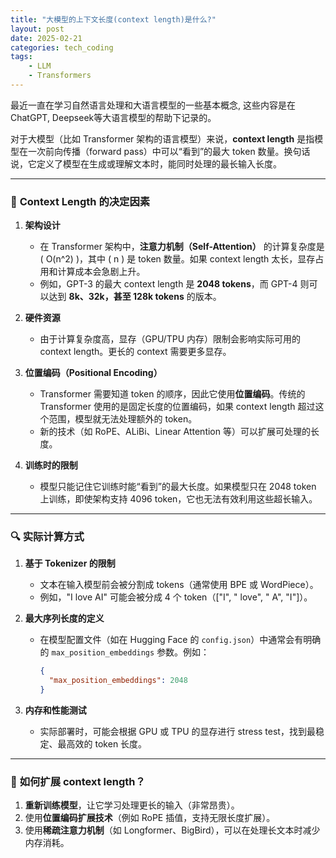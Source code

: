 ```yaml
---
title: "大模型的上下文长度(context length)是什么?"
layout: post
date: 2025-02-21
categories: tech_coding
tags:
    - LLM
    - Transformers
---
```


最近一直在学习自然语言处理和大语言模型的一些基本概念, 这些内容是在ChatGPT, Deepseek等大语言模型的帮助下记录的。

对于大模型（比如 Transformer 架构的语言模型）来说，**context length** 是指模型在一次前向传播（forward pass）中可以“看到”的最大 token 数量。换句话说，它定义了模型在生成或理解文本时，能同时处理的最长输入长度。  

---

### 🎯 **Context Length 的决定因素**

1. **架构设计**  
   - 在 Transformer 架构中，**注意力机制（Self-Attention）** 的计算复杂度是 \( O(n^2) \)，其中 \( n \) 是 token 数量。如果 context length 太长，显存占用和计算成本会急剧上升。  
   - 例如，GPT-3 的最大 context length 是 **2048 tokens**，而 GPT-4 则可以达到 **8k、32k，甚至 128k tokens** 的版本。  

2. **硬件资源**  
   - 由于计算复杂度高，显存（GPU/TPU 内存）限制会影响实际可用的 context length。更长的 context 需要更多显存。  

3. **位置编码（Positional Encoding）**  
   - Transformer 需要知道 token 的顺序，因此它使用**位置编码**。传统的 Transformer 使用的是固定长度的位置编码，如果 context length 超过这个范围，模型就无法处理额外的 token。  
   - 新的技术（如 RoPE、ALiBi、Linear Attention 等）可以扩展可处理的长度。  

4. **训练时的限制**  
   - 模型只能记住它训练时能“看到”的最大长度。如果模型只在 2048 token 上训练，即使架构支持 4096 token，它也无法有效利用这些超长输入。  

---

### 🔍 **实际计算方式**

1. **基于 Tokenizer 的限制**  
   - 文本在输入模型前会被分割成 tokens（通常使用 BPE 或 WordPiece）。  
   - 例如，"I love AI" 可能会被分成 4 个 token（["I", " love", " A", "I"]）。  

2. **最大序列长度的定义**  
   - 在模型配置文件（如在 Hugging Face 的 `config.json`）中通常会有明确的 `max_position_embeddings` 参数。例如：
     ```json
     {
       "max_position_embeddings": 2048
     }
     ```  

3. **内存和性能测试**  
   - 实际部署时，可能会根据 GPU 或 TPU 的显存进行 stress test，找到最稳定、最高效的 token 长度。  

---

### 🚀 **如何扩展 context length？**

1. **重新训练模型**，让它学习处理更长的输入（非常昂贵）。  
2. 使用**位置编码扩展技术**（例如 RoPE 插值，支持无限长度扩展）。  
3. 使用**稀疏注意力机制**（如 Longformer、BigBird），可以在处理长文本时减少内存消耗。  



